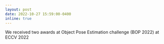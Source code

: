 ```yaml
---
layout: post
date: 2022-10-27 15:59:00-0400
inline: true
---
```


We received two awards at Object Pose Estimation challenge (BOP 2022) at ECCV 2022
